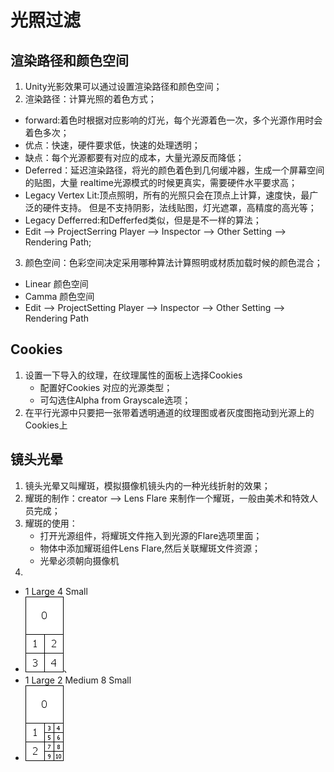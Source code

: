 # 光照过滤
## 渲染路径和颜色空间
1. Unity光影效果可以通过设置渲染路径和颜色空间；
2. 渲染路径：计算光照的着色方式；
  - forward:着色时根据对应影响的灯光，每个光源着色一次，多个光源作用时会着色多次；
  - 优点：快速，硬件要求低，快速的处理透明；
  - 缺点：每个光源都要有对应的成本，大量光源反而降低；
  - Deferred：延迟渲染路径，将光的颜色着色到几何缓冲器，生成一个屏幕空间的贴图，大量
realtime光源模式的时候更真实，需要硬件水平要求高；
  - Legacy Vertex Lit:顶点照明，所有的光照只会在顶点上计算，速度快，最广泛的硬件支持。
但是不支持阴影，法线贴图，灯光遮罩，高精度的高光等；
  - Legacy Defferred:和Defferfed类似，但是是不一样的算法；
  - Edit --> ProjectSerring Player --> Inspector --> Other Setting --> Rendering Path;
3. 颜色空间：色彩空间决定采用哪种算法计算照明或材质加载时候的颜色混合；
  - Linear 颜色空间
  - Camma 颜色空间
  - Edit --> ProjectSetting Player --> Inspector --> Other Setting --> Rendering Path

## Cookies
1. 设置一下导入的纹理，在纹理属性的面板上选择Cookies
   - 配置好Cookies 对应的光源类型；
   - 可勾选住Alpha from Grayscale选项；
2. 在平行光源中只要把一张带着透明通道的纹理图或者灰度图拖动到光源上的Cookies上

## 镜头光晕
1. 镜头光晕又叫耀斑，模拟摄像机镜头内的一种光线折射的效果；
2. 耀斑的制作：creator --> Lens Flare 来制作一个耀斑，一般由美术和特效人员完成；
3. 耀斑的使用：
   - 打开光源组件，将耀斑文件拖入到光源的Flare选项里面；
   - 物体中添加耀斑组件Lens Flare,然后关联耀斑文件资源；
   - 光晕必须朝向摄像机
4. 
  - 1 Large 4 Small 
  - ![1 Large 4 Small](1Large4Small.png)、
  - 1 Large 2 Medium 8 Small
  - ![1 Large 2 Medium 8 Small](1Large2Medium8Small.png)
	
